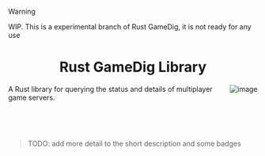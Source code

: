 > [!WARNING]  
> WIP. This is a experimental branch of Rust GameDig, it is not ready for any use

<h1 align="center">Rust GameDig Library</h1>

<img align="right" src="https://github.com/user-attachments/assets/179d72f8-0c1f-4034-9852-b725254ece53" alt="image" />

A Rust library for querying the status and details of multiplayer game servers.

&nbsp;

&nbsp;

> TODO: add more detail to the short description and some badges

